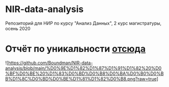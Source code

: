 # NIR-data-analysis
Репозиторий для НИР по курсу "Анализ Данных", 2 курс магистратуры, осень 2020


# Отчёт по уникальности [отсюда](https://www.antiplagiat.ru/)
![https://github.com/Boundman/NIR-data-analysis/blob/main/%D0%9E%D1%82%D1%87%D1%91%D1%82%20%D0%BF%D0%BE%20%D1%83%D0%BD%D0%B8%D0%BA%D0%B0%D0%BB%D1%8C%D0%BD%D0%BE%D1%81%D1%82%D0%B8.png?raw=true]
